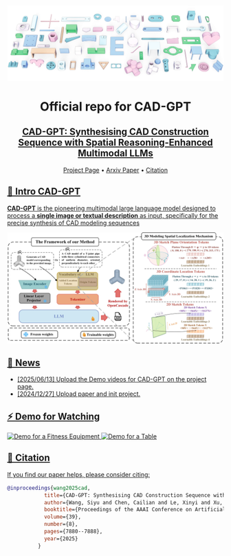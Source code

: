 <img width="1194" alt="pipeline" src="./assets/rendered_all_good_color_2.png">
<div align= "center">
    <h1> Official repo for CAD-GPT</h1>

</div>

<div align="center">
    <h2> <a href="https://arxiv.org/abs/2405.20853">CAD-GPT: Synthesising CAD Construction Sequence with Spatial Reasoning-Enhanced Multimodal LLMs</a></h2>

<p align="center">
  <a href="https://openiwin.github.io/CAD-GPT/">Project Page</a> •
  <a href="https://arxiv.org/abs/2412.19663">Arxiv Paper</a> •
  <a href="#-citation">Citation
</p>

</div>


## 🏃 Intro CAD-GPT

**CAD-GPT** is the pioneering multimodal large language model designed to process a **single image or textual description** as input, specifically for the precise synthesis of CAD modeling sequences

<img width="1194" alt="pipeline" src="./assets/CAD-GPT-xiugai-for-final-backup-1219-4.jpg">


## 🚩 News

- [2025/06/13] Upload the Demo videos for CAD-GPT on the project page.
- [2024/12/27] Upload paper and init project.


## ⚡ Demo for Watching

![Demo for a Fitness Equipment](./assets/fit_machine_final.gif)
![Demo for a Table](./assets/table_final.gif)

## 📖 Citation

If you find our paper helps, please consider citing:

```bibtex
@inproceedings{wang2025cad,
            title={CAD-GPT: Synthesising CAD Construction Sequence with Spatial Reasoning-Enhanced Multimodal LLMs},
            author={Wang, Siyu and Chen, Cailian and Le, Xinyi and Xu, Qimin and Xu, Lei and Zhang, Yanzhou and Yang, Jie},
            booktitle={Proceedings of the AAAI Conference on Artificial Intelligence},
            volume={39},
            number={8},
            pages={7880--7888},
            year={2025}
          }
```


